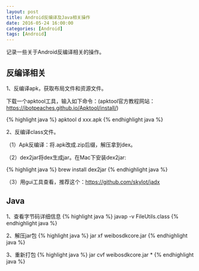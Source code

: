 ```yaml
---
layout: post
title: Android反编译及Java相关操作
date: 2016-05-24 16:00:00
categories: [Android]
tags: [Android]
---
```


记录一些关于Android反编译相关的操作。
<!--more-->

##  反编译相关

1、反编译apk，获取布局文件和资源文件。

下载一个apktool工具，输入如下命令：(apktool官方教程网站：<https://ibotpeaches.github.io/Apktool/install/>)

{% highlight java %}
apktool d xxx.apk
{% endhighlight java %}	

2、反编译class文件。

（1）Apk反编译：将.apk改成.zip后缀，解压拿到dex。 

（2）dex2jar将dex生成jar。在Mac下安装dex2jar:

{% highlight java %}
brew install dex2jar
{% endhighlight java %}

（3）用gui工具查看，推荐这个：<https://github.com/skylot/jadx>

##	Java

1、查看字节码详细信息
{% highlight java %}
javap -v FileUtils.class
{% endhighlight java %}	

2、解压jar包
{% highlight java %}
jar xf weibosdkcore.jar
{% endhighlight java %}

3、重新打包
{% highlight java %}
jar cvf weibosdkcore.jar *
{% endhighlight java %}

